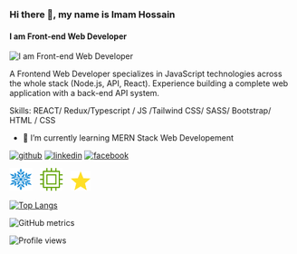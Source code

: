 ### Hi there 👋, my name is Imam Hossain
#### I am Front-end Web Developer
![I am Front-end Web Developer](https://media.geeksforgeeks.org/wp-content/cdn-uploads/20220416200936/Top-10-Front-End-Developer-Skills-That-You-Need-in-2022.png)

A Frontend Web Developer specializes in JavaScript technologies across the whole stack (Node.js, API, React). Experience building a complete web application with a back-end API system.

Skills: REACT/ Redux/Typescript / JS /Tailwind CSS/ SASS/ Bootstrap/ HTML / CSS

- 🌱 I’m currently learning MERN Stack Web Developement 


[<img src='https://cdn.jsdelivr.net/npm/simple-icons@3.0.1/icons/github.svg' alt='github' height='40'>](https://github.com/imamhossainpro)  [<img src='https://cdn.jsdelivr.net/npm/simple-icons@3.0.1/icons/linkedin.svg' alt='linkedin' height='40'>](https://www.linkedin.com/in/imamhossainpro/)  [<img src='https://cdn.jsdelivr.net/npm/simple-icons@3.0.1/icons/facebook.svg' alt='facebook' height='40'>](https://www.facebook.com/imamhossai.Pro)  

<a href='https://archiveprogram.github.com/'><img src='https://raw.githubusercontent.com/acervenky/animated-github-badges/master/assets/acbadge.gif' width='40' height='40'></a> <a href='https://docs.github.com/en/developers'><img src='https://raw.githubusercontent.com/acervenky/animated-github-badges/master/assets/devbadge.gif' width='40' height='40'></a> <a href='https://stars.github.com/'><img src='https://raw.githubusercontent.com/acervenky/animated-github-badges/master/assets/starbadge.gif' width='35' height='35'></a> 

[![Top Langs](https://github-readme-stats.vercel.app/api/top-langs/?username=imamhossainpro)](https://github.com/anuraghazra/github-readme-stats)

![GitHub metrics](https://metrics.lecoq.io/imamhossainpro)  

![Profile views](https://gpvc.arturio.dev/imamhossainpro)  
